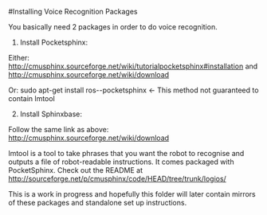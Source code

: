 #Installing Voice Recognition Packages

You basically need 2 packages in order to do voice recognition.

1. Install Pocketsphinx: 
  
  Either: http://cmusphinx.sourceforge.net/wiki/tutorialpocketsphinx#installation and http://cmusphinx.sourceforge.net/wiki/download
  
  Or: sudo apt-get install ros-<version>-pocketsphinx <- This method not guaranteed to contain lmtool
  
2. Install Sphinxbase:
  
  Follow the same link as above: http://cmusphinx.sourceforge.net/wiki/download
  
lmtool is a tool to take phrases that you want the robot to recognise and outputs a file of robot-readable instructions. It comes packaged with PocketSphinx. Check out the README at http://sourceforge.net/p/cmusphinx/code/HEAD/tree/trunk/logios/

This is a work in progress and hopefully this folder will later contain mirrors of these packages and standalone set up instructions. 
